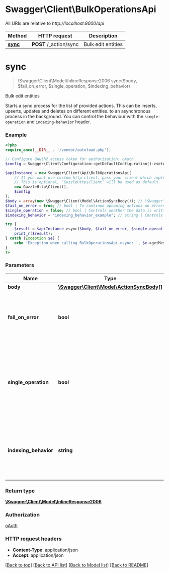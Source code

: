 # Swagger\Client\BulkOperationsApi

All URIs are relative to *http://localhost:8000/api*

Method | HTTP request | Description
------------- | ------------- | -------------
[**sync**](BulkOperationsApi.md#sync) | **POST** /_action/sync | Bulk edit entities

# **sync**
> \Swagger\Client\Model\InlineResponse2006 sync($body, $fail_on_error, $single_operation, $indexing_behavior)

Bulk edit entities

Starts a sync process for the list of provided actions. This can be inserts, upserts, updates and deletes on different entities.  to an asynchronous process in the background. You can control the behaviour with the `single-operation` and `indexing-behavior` header.

### Example
```php
<?php
require_once(__DIR__ . '/vendor/autoload.php');

// Configure OAuth2 access token for authorization: oAuth
$config = Swagger\Client\Configuration::getDefaultConfiguration()->setAccessToken('YOUR_ACCESS_TOKEN');

$apiInstance = new Swagger\Client\Api\BulkOperationsApi(
    // If you want use custom http client, pass your client which implements `GuzzleHttp\ClientInterface`.
    // This is optional, `GuzzleHttp\Client` will be used as default.
    new GuzzleHttp\Client(),
    $config
);
$body = array(new \Swagger\Client\Model\ActionSyncBody()); // \Swagger\Client\Model\ActionSyncBody[] | 
$fail_on_error = true; // bool | To continue upcoming actions on errors, set the `fail-on-error` header to `false`.
$single_operation = false; // bool | Controls weather the data is written at once or in seperate transactions. - `true`: Data will be written in a single transaction
$indexing_behavior = "indexing_behavior_example"; // string | Controls the indexing behavior. - `disable-indexing`: Data indexing is completely disabled

try {
    $result = $apiInstance->sync($body, $fail_on_error, $single_operation, $indexing_behavior);
    print_r($result);
} catch (Exception $e) {
    echo 'Exception when calling BulkOperationsApi->sync: ', $e->getMessage(), PHP_EOL;
}
?>
```

### Parameters

Name | Type | Description  | Notes
------------- | ------------- | ------------- | -------------
 **body** | [**\Swagger\Client\Model\ActionSyncBody[]**](../Model/ActionSyncBody.md)|  |
 **fail_on_error** | **bool**| To continue upcoming actions on errors, set the &#x60;fail-on-error&#x60; header to &#x60;false&#x60;. | [optional] [default to true]
 **single_operation** | **bool**| Controls weather the data is written at once or in seperate transactions. - &#x60;true&#x60;: Data will be written in a single transaction | [optional] [default to false]
 **indexing_behavior** | **string**| Controls the indexing behavior. - &#x60;disable-indexing&#x60;: Data indexing is completely disabled | [optional]

### Return type

[**\Swagger\Client\Model\InlineResponse2006**](../Model/InlineResponse2006.md)

### Authorization

[oAuth](../../README.md#oAuth)

### HTTP request headers

 - **Content-Type**: application/json
 - **Accept**: application/json

[[Back to top]](#) [[Back to API list]](../../README.md#documentation-for-api-endpoints) [[Back to Model list]](../../README.md#documentation-for-models) [[Back to README]](../../README.md)

